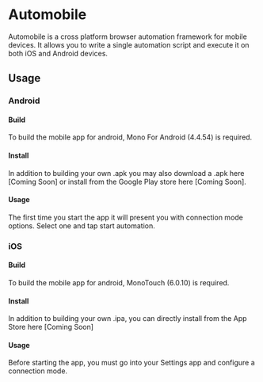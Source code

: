 # Automobile

Automobile is a cross platform browser automation framework for mobile devices. It allows you to write a single automation script and execute it on both iOS and Android devices. 

## Usage

### Android

#### Build
To build the mobile app for android, Mono For Android (4.4.54) is required.

#### Install
In addition to building your own .apk you may also download a .apk here [Coming Soon] or install from the Google Play store here [Coming Soon].

#### Usage
The first time you start the app it will present you with connection mode options. Select one and tap start automation.

### iOS

#### Build
To build the mobile app for android, MonoTouch (6.0.10) is required.

#### Install
In addition to building your own .ipa, you can directly install from the App Store here [Coming Soon]

#### Usage
Before starting the app, you must go into your Settings app and configure a connection mode.
 


